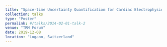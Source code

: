 ```yaml
---
title: "Space-time Uncertainty Quantification for Cardiac Electrophysiology"
collection: talks
type: "Poster"
permalink: #/talks/2014-02-01-talk-2
venue: "TRM Forum"
date: 2019-12-08
location: "Lugano, Switzerland"
---
```


